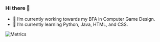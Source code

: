 ### Hi there 👋

<!--
**arit007/arit007** is a ✨ _special_ ✨ repository because its `README.md` (this file) appears on your GitHub profile.

Here are some ideas to get you started:

- 🔭 I’m currently working on ...
- 🌱 I’m currently working towards my BFA in Computer Game Design! 
- 👯 I’m looking to collaborate on ...
- 🤔 I’m currently learning Python, Java, HTML, and CSS.
- 💬 Ask me about ...
- 📫 How to reach me: ...
- 😄 Pronouns: ...
- ⚡ Fun fact: ...
-->

- 🌱 I’m currently working towards my BFA in Computer Game Design. 
- 🤔 I’m currently learning Python, Java, HTML, and CSS.


![Metrics](https://metrics.lecoq.io/arit007?template=classic&base.header=0&base.activity=0&base.community=0&base.repositories=0&isocalendar=1&languages=1&stars=1&isocalendar.duration=half-year&stars.limit=4&config.timezone=America%2FNew_York)
